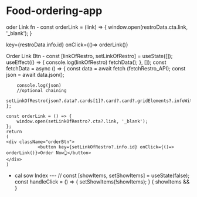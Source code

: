 # Food-ordering-app

oder Link fn -
const orderLink = (link) => {
        window.open(restroData.cta.link, '_blank');
    }

key={restroData.info.id} onClick={()=> orderLink()}

Order Link Btn -
const [linkOfRestro, setLinkOfRestro] = useState([]); 
    useEffect(() => {
        console.log(linkOfRestro)
        fetchData();
    }, []);
    const fetchData = async () => {
        const data = await fetch (fetchRestro_API);
        const json = await data.json();

        console.log(json)
        //optional chaining
        setLinkOfRestro(json?.data?.cards[1]?.card?.card?.gridElements?.infoWithStyle?.restaurants);
    };

    const orderLink = () => {
        window.open(setLinkOfRestro?.cta?.link, '_blank');
    };
    return 
    (
    <div className="orderBtn">
                <button key={setLinkOfRestro?.info.id} onClick={()=> orderLink()}>Order Now👆</button>
    </div>
    )


* cal sow Index ---
    // const [showItems, setShowItems] = useState(false);
    const handleClick = () => {
        setShowItems(!showItems);
    }
    {
        showItems && <CategoryItemsList items={data?.itemCards} />
    }
